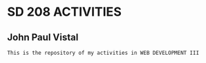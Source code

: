# SD 208 ACTIVITIES
## John Paul Vistal
```
This is the repository of my activities in WEB DEVELOPMENT III

```
